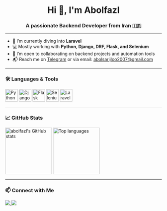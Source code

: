 <h1 align="center">Hi 👋, I'm Abolfazl</h1>
<h3 align="center">A passionate Backend Developer from Iran 🇮🇷</h3>

---

- 🔭 I’m currently diving into **Laravel**
- 💻 Mostly working with **Python, Django, DRF, Flask, and Selenium**
- 🤝 I’m open to collaborating on backend projects and automation tools
- 📬 Reach me on [Telegram](http://t.me/Agha_abolfasl) or via email: abolsarijloo2007@gmail.com

---

### 🛠️ Languages & Tools

<p align="left">
  <img src="https://cdn.jsdelivr.net/gh/devicons/devicon/icons/python/python-original.svg" alt="Python" width="40" height="40"/>
  <img src="https://cdn.jsdelivr.net/gh/devicons/devicon/icons/django/django-plain.svg" alt="Django" width="40" height="40"/>
  <img src="https://cdn.jsdelivr.net/gh/devicons/devicon/icons/flask/flask-original.svg" alt="Flask" width="40" height="40"/>
  <img src="https://cdn.jsdelivr.net/gh/devicons/devicon/icons/selenium/selenium-original.svg" alt="Selenium" width="40" height="40"/>
  <img src="https://cdn.jsdelivr.net/gh/devicons/devicon/icons/laravel/laravel-plain.svg" alt="Laravel" width="40" height="40"/>
</p>

---

### 📈 GitHub Stats

<p>
  <img src="https://github-readme-stats.vercel.app/api?username=abolfazl-sarijloo&show_icons=true&theme=radical" alt="abolfazl's GitHub stats" height="150"/>
  <img src="https://github-readme-stats.vercel.app/api/top-langs/?username=abolfazl-sarijloo&layout=compact&theme=radical" alt="Top languages" height="150"/>
</p>

---

### 📫 Connect with Me

<p>
  <a href="http://t.me/Agha_abolfasl">
    <img src="https://img.shields.io/badge/Telegram-2CA5E0?style=for-the-badge&logo=telegram&logoColor=white" />
  </a>
  <a href="mailto:abolsarijloo2007@gmail.com">
    <img src="https://img.shields.io/badge/Gmail-D14836?style=for-the-badge&logo=gmail&logoColor=white" />
  </a>
</p>
